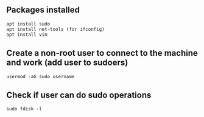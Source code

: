 ## Packages installed
```
apt install sudo
apt install net-tools (for ifconfig)
apt install vim
```
  
   
## Create a non-root user to connect to the machine and work (add user to sudoers)
```
usermod -aG sudo username
```

## Check if user can do sudo operations
```
sudo fdisk -l
```
